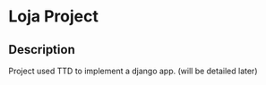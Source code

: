 # Loja Project
## Description

Project used TTD to implement a django app.
(will be detailed later)

